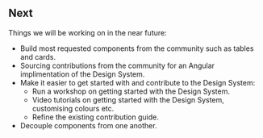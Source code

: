 ## Next

Things we will be working on in the near future:

- Build most requested components from the community such as tables and cards.
- Sourcing contributions from the community for an Angular implimentation of the Design System.
- Make it easier to get started with and contribute to the Design System:
    - Run a workshop on getting started with the Design System.
    - Video tutorials on getting started with the Design System, customising colours etc.
    - Refine the existing contribution guide.
- Decouple components from one another.